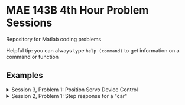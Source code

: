 # MAE 143B 4th Hour Problem Sessions
Repository for Matlab coding problems

Helpful tip: you can always type `help (command)` to get information on a command or function

## Examples

<details closed>
<summary>Session 3, Problem 1: Position Servo Device Control</summary>
<br>

For a complete script, check out Session3/problem1.m. To reproduce the plots here, you may need to modify the script to simulate and plot several system responses for different gain values.

Consider the following plant transfer function

$`
    G_\theta(s) 
    =
    \frac{\Theta(s)}{V(s)}
    =
    \frac{c}{Js^2+bs}.
`$

where $J=1$, $b=0.104$, and $c=0.2$. 
This second-order transfer function maps voltage input to angular position output, and it serves as a simplified model of a DC motor.

Suppose we want to use this motor as a servo to control a throttle valve. 
We would like to specify a desired angular position $\theta_r(t)$ of the valve:
closed corresponds to 0, and open corresponds to 1. 
We add a sensor that measures the angular position of the motor $\theta_m(t)$, and as a first attempt at the control design, we will devise a simple proportional controller: 

$`
    v(t)
    =
    K(\theta_r - \theta_m).
`$

### Part a) 
What is the closed-loop transfer function of the system, i.e. the mapping from $\theta_r(t)$ to $\theta_m(t)$?
Start by drawing a block diagram for the system.

This is a unity feedback system with P-control, P-gain is $K$ and the reference is $\theta_r$. So, the transfer function from $\theta_r$ to $\theta_m$ is

$`
                      \frac{KG_\theta(s)}{1+KG_\theta(s)}  =\frac{0.2\,K}{s^2+0.104\,s+0.2K}.
`$

How can we verify this with Matlab? 
Well, for a particular value of $K$, we can construct the closed-loop transfer function of the system using the `feedback()` command: 
```
c = 0.2; J = 1; b = 0.104;
G_theta = tf(c,[J b 0]); 
Gcloop = feedback(1*G_theta,1) % closed-loop tf for K=1
```
```
> G =
           0.2
  -------------------
  s^2 + 0.104 s + 0.2
```

![](Session3/problem1a.png)

Notice how there is an envelope and they all decay at similar rates? 
![](Session3/envelope.png)
![](Session3/sigma.png)

While the damping envelope is the same for all of them, they have very different behaviors; we choose to characterize the behavior of second-order systems by defining the concepts of rise-time, overshoot, etc.

These lead to the following approximate formulas that we can use to design controllers to meet our specifications: 
![](Session3/specifications.png)

For a closed-loop system, the gain parameters of our controllers will generally appear in some relationship to the parameters $\zeta$, $\omega_n$, etc.

### Part b) 
Let's plot the closed-loop step response for various values of $K$: 


</details>

<details closed>
<summary>Session 2, Problem 1: Step response for a "car"</summary>
<br>

For a complete script, check out Session2/problem1.m. To reproduce the plots here, you may need to modify the script to simulate and plot several system responses for different gain values.

### Part a)
We are going to model a car as a simple first-order system with transfer function

$`
    G(s)
    =
    \frac{0.04}{s+0.1}
`$

The input $u(t)$ to the car is the gas pedal position, in millimeters (mm), and the output $y(t)$ is the speed of the car.

Use the Matlab `tf` command to create a car: 
```
car = tf(0.04, [1 .1])
```
Next, use the `step` command to simulate the step response of the car model: 
```
[y,t] = step(car);
```
Make sure to follow the command with a semicolon to suppress writing a long output vector.
Now we can plot the step response corresponding to a 100mm depression of the gas pedal: 
```
plot(t,y*100,'LineWidth',2)
title('Car step response')
xlabel('time (s)')
ylabel('speed (m/s)')
legend('speed response')
grid on
```
Here is what I get 

![Car step response](Session2/problem1a.png)

### Part b) P-control
Create a proportional controller transfer function with, say, $K_P=10$:
```
Kp=10; pcontrol = tf(Kp,1);
```
Put this into a unity feedback loop (with the negative sign as appropriate for error feedback): 
```
pcloop = feedback(pcontrol*car,1);
```
This is the closed-loop transfer function from reference speed $r(t)$ to output $y(t)$.
We can also compute the closed-loop transfer function from reference speed $r(t)$ to gas pedal position in mm:
```
uloop = feedback(pcontrol, car);
```
Now we can use `step` to simulate and then plot the response of the car for different values of $K_P$. 
We expect that all of the responses are exponentials.
Here is what I get for various different gains: 

![alt text](Session2/problem1b.png)

Remember that this is a feedback control problem where we are trying to track the reference $r(t) = 1$ m/s. 
How well does p-control work for this problem?

*The proportional controller fails to get the car speed to match the one m/s input that we applied to the reference $r(t)$. As we increase the gain, we get closer, but we never quite get there. On the right, we see that as expected, as we increase the gain, we step harder and harder on the gas, but still we end up having a steady-state error due to not reaching the desired speed. Proportional control is not the right choice of controller for this system.*

### Part c) PI-Control 
Create a PI-controller with, say, $K_P=10$ and $K_I=5$:
```
Kp=10; Ki=5; picontrol = tf([Kp Ki],[1 0])
```
Create the PI unity feedback closed loop:
```
picloop = feedback(picontrol*car,1);
```
Create the control transfer function:
```
cpiloop = feedback(picontrol, car)
```
Try out the Matlab logical function `isstable`
```
isstable(picloop)
```

Now we can again use `step` to simulate and then plot the response of the car for different values of $K_P$ and $K_I$. 
Note that now we have two poles in the closed-loop transfer functions. 

Here is what I get for various gain parameters: 

![alt text](Session2/problem1c.png)

Again, remember that the `step` function is simulating the response to a unit step reference input, so we are trying to track a reference of $r(t) =  1$ m/s. 
Comparing the PI controller performance with the P controller performance, do you notice any differences?

*The proportional-integral controllers all reach the desired steady-state value of 1, corresponding to the reference $r(t) =  1$ m/s. Now we can choose different gain values to get different behaviors, i.e. we can specify that we don't just want to reach 1 m/s, we also don't want to overshoot (to avoid a speeding ticket), we don't want to oscillate (to avoid motion sickness), etc.*

</details>